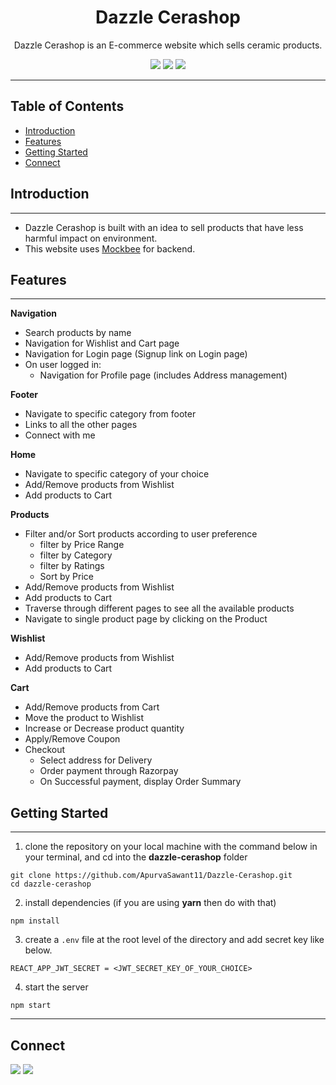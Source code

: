 <div align="center">

# Dazzle Cerashop

Dazzle Cerashop is an E-commerce website which sells ceramic products.

![](https://img.shields.io/badge/React-20232A?style=for-the-badge&logo=react&logoColor=61DAFB)
![](https://img.shields.io/badge/React_Router-CA4245?style=for-the-badge&logo=react-router&logoColor=white)
![](https://img.shields.io/badge/CSS3-1572B6?style=for-the-badge&logo=css3&logoColor=white)

</div>

---

## Table of Contents

- [Introduction](#introduction)
- [Features](#features)
- [Getting Started](#getting-started)
- [Connect](#connect)

## Introduction

---

- Dazzle Cerashop is built with an idea to sell products that have less harmful impact on environment.
- This website uses [Mockbee](https://mockbee.netlify.app/) for backend.

## Features

---

**Navigation**

- Search products by name
- Navigation for Wishlist and Cart page
- Navigation for Login page (Signup link on Login page)
- On user logged in:
  - Navigation for Profile page (includes Address management)

**Footer**

- Navigate to specific category from footer
- Links to all the other pages
- Connect with me

**Home**

- Navigate to specific category of your choice
- Add/Remove products from Wishlist
- Add products to Cart

**Products**

- Filter and/or Sort products according to user preference
  - filter by Price Range
  - filter by Category
  - filter by Ratings
  - Sort by Price
- Add/Remove products from Wishlist
- Add products to Cart
- Traverse through different pages to see all the available products
- Navigate to single product page by clicking on the Product

**Wishlist**

- Add/Remove products from Wishlist
- Add products to Cart

**Cart**

- Add/Remove products from Cart
- Move the product to Wishlist
- Increase or Decrease product quantity
- Apply/Remove Coupon
- Checkout
  - Select address for Delivery
  - Order payment through Razorpay
  - On Successful payment, display Order Summary

## Getting Started

---

1. clone the repository on your local machine with the command below in your terminal, and cd into the **dazzle-cerashop** folder

```
git clone https://github.com/ApurvaSawant11/Dazzle-Cerashop.git
cd dazzle-cerashop
```

2. install dependencies (if you are using **yarn** then do with that)

```
npm install
```

3. create a `.env` file at the root level of the directory and add secret key like below.

```
REACT_APP_JWT_SECRET = <JWT_SECRET_KEY_OF_YOUR_CHOICE>
```

4. start the server

```
npm start
```

---

## Connect

<a href="https://twitter.com/ApurvaSawant11"><img src="https://img.shields.io/badge/Twitter-1DA1F2?style=for-the-badge&logo=twitter&logoColor=white"/></a>
<a href="https://www.linkedin.com/in/apurvasawant11/"><img src="https://img.shields.io/badge/LinkedIn-0077B5?style=for-the-badge&logo=linkedin&logoColor=white"/></a>
